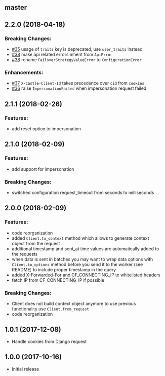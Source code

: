 ## master

## 2.2.0 (2018-04-18)

### Breaking Changes:

- [#35](github.com/castle/castle-python/pull/35) usage of `traits` key is deprecated, use `user_traits` instead
- [#38](github.com/castle/castle-python/pull/38) make api related errors inherit from `ApiError`
- [#38](github.com/castle/castle-python/pull/38) rename `FailoverStrategyValueError` to `ConfigurationError`

### Enhancements:

- [#37](github.com/castle/castle-python/pull/37) `X-Castle-Client-Id` takes precedence over `cid` from `cookies`
- [#36](github.com/castle/castle-python/pull/36) raise `ImpersonationFailed` when impersonation request failed

## 2.1.1 (2018-02-26)

### Features:
- add reset option to impersonation

## 2.1.0 (2018-02-09)

### Features:
- add support for impersonation

### Breaking Changes:
- switched configuration request_timeout from seconds to milliseconds

## 2.0.0 (2018-02-09)

### Features:
- code reorganization
- added `Client.to_context` method which allows to generate context object from the request
- additional timestamp and sent_at time values are automatically added to the requests
- when data is sent in batches you may want to wrap data options with `Client.to_options` method before you send it to the worker (see README) to include proper timestamp in the query
- added X-Forwarded-For and CF_CONNECTING_IP to whitelisted headers
- fetch IP from CF_CONNECTING_IP if possible

### Breaking Changes:
- Client does not build context object anymore to use previous functionality use `Client.from_request`
- code reorganization

## 1.0.1 (2017-12-08)
* Handle cookies from Django request

## 1.0.0 (2017-10-16)

* Initial release

